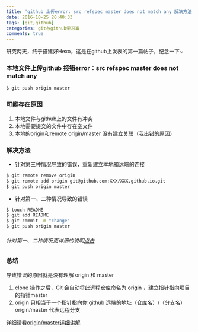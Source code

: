 ```yaml
---
title: 'github 上传error: src refspec master does not match any 解决方法'
date: 2016-10-25 20:40:33
tags: [git,github]
categories: git与github学习篇
comments: true
---
```


研究两天，终于搭建好Hexo，这是在github上发表的第一篇帖子，纪念一下~

### 本地文件上传github 报错error：src refspec master does not match any

``` bash
$ git push origin master
```

### 可能存在原因
1. 本地文件与github上的文件有冲突
2. 本地需要提交的文件中存在空文件
3. 本地的origin和remote origin/master 没有建立关联（我出错的原因）

### 解决方法

- 针对第三种情况导致的错误，重新建立本地和远端的连接

``` bash
$ git remote remove origin
$ git remote add origin git@github.com:XXX/XXX.github.io.git
$ git push origin master
```

<!-- more -->

- 针对第一、二种情况导致的错误

``` bash
$ touch README
$ git add README
$ git commit -m "change"
$ git push origin master
```
###### 针对第一、二种情况更详细的说明[点击](http://www.jianshu.com/p/8d26730386f3)

### 总结

导致错误的原因就是没有理解 origin 和 master 

1. clone 操作之后，Git 会自动将此远程仓库命名为 origin ，建立指针指向项目的指针master
2. origin 只相当于一个指针指向你 github 远端的地址（仓库名）/（分支名）origin/master 代表远程分支

详细请看[origin/master详细讲解](http://blog.csdn.net/abo8888882006/article/details/12375091)





